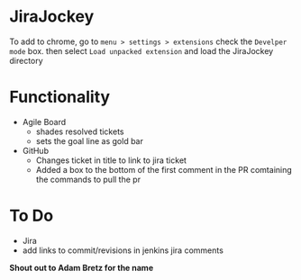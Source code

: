 JiraJockey
==========

To add to chrome, go to `menu > settings > extensions` check the `Develper mode` box. then  select `Load unpacked extension` and load the JiraJockey directory

Functionality
=============

* Agile Board
  * shades resolved tickets
  * sets the goal line as gold bar
* GitHub
  * Changes ticket in title to link to jira ticket 
  * Added a box to the bottom of the first comment in the PR comtaining the commands to pull the pr

To Do
=====

* Jira
 * add links to commit/revisions in jenkins jira comments



**Shout out to Adam Bretz for the name**
